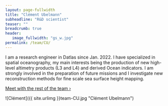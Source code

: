 ```yaml
---
layout: page-fullwidth
title: "Clément Ubelmann"
subheadline: "R&D scientist"
teaser: ""
breadcrumb: true
header:
   image_fullwidth: "gs_w.jpg"
permalink: /team/CU/
---
```


I am a research engineer in Datlas since Jan. 2022. I have specialized in spatial oceanography, my main interests being the production of new high-level altimetry products (L3 and L4) and derived Ocean indicators. I am strongly involved in the preparation of future missions and I investigate new reconstruction methods for fine scale sea surface height mapping.

<a class="radius button small" href="{{ site.url }}{{ site.baseurl }}/team/">Meet with the rest of the team ›</a> 

![Clément]({{ site.urlimg }}team-CU.jpg "Clément Ubelmann")





